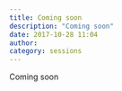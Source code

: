 ```yaml
---
title: Coming soon
description: "Coming soon"
date: 2017-10-28 11:04
author:
category: sessions
---
```

Coming soon